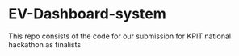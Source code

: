 # EV-Dashboard-system
This repo consists of the code for our submission for KPIT national hackathon as finalists

